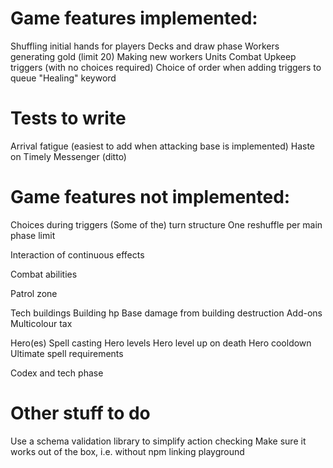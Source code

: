# Game features implemented:

Shuffling initial hands for players
Decks and draw phase
Workers generating gold (limit 20)
Making new workers
Units
Combat
Upkeep triggers (with no choices required)
Choice of order when adding triggers to queue
"Healing" keyword

# Tests to write

Arrival fatigue (easiest to add when attacking base is implemented)
Haste on Timely Messenger (ditto)

# Game features not implemented:

Choices during triggers
(Some of the) turn structure
One reshuffle per main phase limit

Interaction of continuous effects

Combat abilities

Patrol zone

Tech buildings
Building hp
Base damage from building destruction
Add-ons
Multicolour tax

Hero(es)
Spell casting
Hero levels
Hero level up on death
Hero cooldown
Ultimate spell requirements

Codex and tech phase

# Other stuff to do

Use a schema validation library to simplify action checking
Make sure it works out of the box, i.e. without npm linking playground
